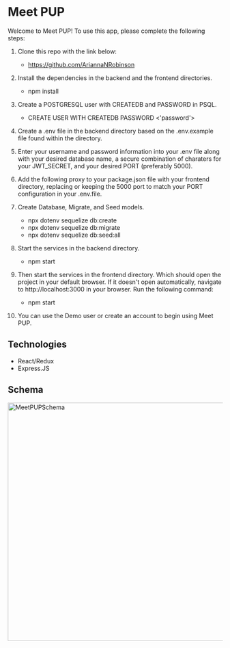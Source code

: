 # Meet PUP

Welcome to Meet PUP! To use this app, please complete the following steps:

1. Clone this repo with the link below:

    * https://github.com/AriannaNRobinson

2. Install the dependencies in the backend and the frontend directories.

    * npm install

3. Create a POSTGRESQL user with CREATEDB and PASSWORD in PSQL.

    * CREATE USER <name> WITH CREATEDB PASSWORD <'password'>

4. Create a .env file in the backend directory based on the .env.example file found within the directory.

5. Enter your username and password information into your .env file along with your desired database name, a secure combination of charaters for your JWT_SECRET, and your desired PORT (preferably 5000).

6. Add the following proxy to your package.json file with your frontend directory, replacing or keeping the 5000 port to match your PORT configuration in your .env.file.

7. Create Database, Migrate, and Seed models.

    * npx dotenv sequelize db:create
    * npx dotenv sequelize db:migrate
    * npx dotenv sequelize db:seed:all

8. Start the services in the backend directory.

    * npm start

9. Then start the services in the frontend directory. Which should open the project in your default browser. If it doesn't open automatically, navigate to http://localhost:3000 in your browser. Run the following command:

    * npm start

10. You can use the Demo user or create an account to begin using Meet PUP.

## Technologies
 - React/Redux
 - Express.JS

## Schema
<img width="557" alt="MeetPUPSchema" src="https://user-images.githubusercontent.com/91426298/161465371-e58f321b-705f-4042-9a92-359d49958ff5.PNG">
